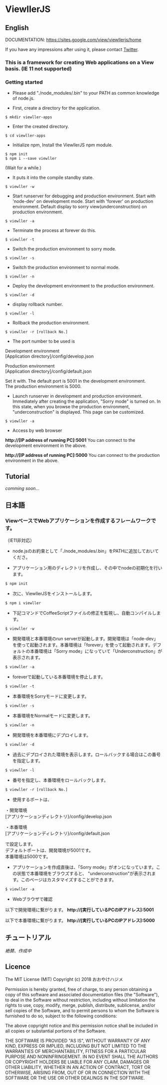 # ViewllerJS

## English

DOCUMENTATION: https://sites.google.com/view/viewllerjs/home

If you have any impressions after using it, please contact [Twitter][0].

[0]:https://twitter.com/HajimeOhyake

### This is a framework for creating Web applications on a View basis. (IE 11 not supported)

### Getting started
- Please add "./node_modules/.bin" to your PATH as common knowledge of node.js.

- First, create a directory for the application.
```
$ mkdir viewller-apps
```
- Enter the created directory.
```
$ cd viewller-apps
```
- Initialize npm, Install the ViewllerJS npm module.
```
$ npm init  
$ npm i --save viewller
```
(Wait for a while.)

- It puts it into the compile standby state.
```
$ viewller -w
```
- Start runserver for debugging and production environment. Start with 'node-dev' on development mode. Start with 'forever' on production environment. Default display to sorry view(underconstruction) on production environment.
```
$ viewller -a
```
- Terminate the process at forever do this.
```
$ viewller -t
```
- Switch the production environment to sorry mode.
```
$ viewller -s
```
- Switch the production environment to normal mode.
```
$ viewller -n
```
- Deploy the development environment to the production environment.
```
$ viewller -d
```
- display rollback number.
```
$ viewller -l
```
- Rollback the production environment.
```
$ viewller -r [rollback No.]
```

- The port number to be used is

Development environment  
[Application directory]/config/develop.json

Production environment  
[Application directory]/config/default.json

Set it with.
The default port is 5001 in the development environment.  
The production environment is 5000.

- Launch runserver in development and production environment. Immediately after creating the application, "Sorry mode" is turned on. In this state, when you browse the production environment, "underconstruction" is displayed. This page can be customized.
```
$ viewller -a
```
- Access by web browser

**http://[IP address of running PC]:5001**
You can connect to the development environment in the above.

**http://[IP address of running PC]:5000**
You can connect to the production environment in the above.


## Tutorial

*comming soon...*


## 日本語

### ViewベースでWebアプリケーションを作成するフレームワークです。
（IE11非対応）

- node.jsのお約束として「./node_modules/.bin」をPATHに追加しておいてくださ。

- アプリケーション用のディレクトリを作成し、その中でnodeの初期化を行います。
```
$ npm init
```
- 次に、ViewllerJSをインストールします。
```
$ npm i viewller
```
- 下記コマンドでCoffeeScriptファイルの修正を監視し、自動コンパイルします。
```
$ viewller -w
```
- 開発環境と本番環境のrun serverが起動します。開発環境は「node-dev」を使って起動されます。本番環境は「forever」を使って起動されます。デフォルトの本番環境は「Sorry mode」になっていて「Underconstruction」が表示されます。
```
$ viewller -a
```
- foreverで起動している本番環境を停止します。
```
$ viewller -t
```
- 本番環境をSorryモードに変更します。
```
$ viewller -s
```
- 本番環境をNormalモードに変更します。
```
$ viewller -n
```
- 開発環境を本番環境にデプロイします。
```
$ viewller -d
```
- 過去にデプロイされた環境を表示します。ロールバックする場合はこの番号を指定します。
```
$ viewller -l
```
- 番号を指定し、本番環境をロールバックします。
```
$ viewller -r [rollback No.]
```

- 使用するポートは、

・開発環境  
[アプリケーションディレクトリ}/config/develop.json

・本番環境  
[アプリケーションディレクトリ}/config/default.json

で設定します。  
デフォルトポートは、開発環境が5001です。  
本番環境は5000です。

- アプリケーションを作成直後は、「Sorry mode」がオンになっています。この状態で本番環境をブラウズすると、 "underconstruction"が表示されます。このページはカスタマイズすることができます。
```
$ viewller -a
```
- Webブラウザで確認

以下で開発環境に繋がります。
**http://[実行しているPCのIPアドレス]:5001**

以下で本番環境に繋がります。
**http://[実行しているPCのIPアドレス]:5000**


## チュートリアル

*絶賛、作成中*


## Licence

The MIT License (MIT) Copyright (c) 2018 おおやけハジメ

Permission is hereby granted, free of charge, to any person obtaining a copy of this software and associated documentation files (the "Software"), to deal in the Software without restriction, including without limitation the rights to use, copy, modify, merge, publish, distribute, sublicense, and/or sell copies of the Software, and to permit persons to whom the Software is furnished to do so, subject to the following conditions:

The above copyright notice and this permission notice shall be included in all copies or substantial portions of the Software.

THE SOFTWARE IS PROVIDED "AS IS", WITHOUT WARRANTY OF ANY KIND, EXPRESS OR IMPLIED, INCLUDING BUT NOT LIMITED TO THE WARRANTIES OF MERCHANTABILITY, FITNESS FOR A PARTICULAR PURPOSE AND NONINFRINGEMENT. IN NO EVENT SHALL THE AUTHORS OR COPYRIGHT HOLDERS BE LIABLE FOR ANY CLAIM, DAMAGES OR OTHER LIABILITY, WHETHER IN AN ACTION OF CONTRACT, TORT OR OTHERWISE, ARISING FROM, OUT OF OR IN CONNECTION WITH THE SOFTWARE OR THE USE OR OTHER DEALINGS IN THE SOFTWARE.

